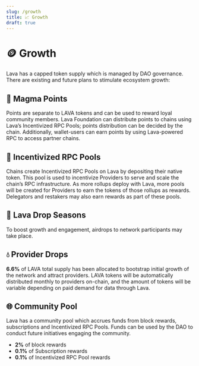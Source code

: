 ```yaml
---
slug: /growth
title: 📈 Growth
draft: true
---
```


# 🪙 Growth
Lava has a capped token supply which is managed by DAO governance. There are existing and future plans to stimulate ecosystem growth: 

## 🌋 Magma Points 
Points are separate to LAVA tokens and can be used to reward loyal community members. Lava Foundation can distribute points to chains using Lava’s Incentivized RPC Pools; points distribution can be decided by the chain. Additionally, wallet-users can earn points by using Lava-powered RPC to access partner chains. 

## 🌊 Incentivized RPC Pools

Chains create Incentivized RPC Pools on Lava by depositing their native token. This pool is used to incentivize Providers to serve and scale the chain’s RPC infrastructure. As more rollups deploy with Lava, more pools will be created for Providers to earn the tokens of those rollups as rewards. Delegators and restakers may also earn rewards as part of these pools.

## 🎉 Lava Drop Seasons
To boost growth and engagement, airdrops to network participants may take place. 

## 💧 Provider Drops
**6.6%** of LAVA total supply has been allocated to bootstrap initial growth of the network and attract providers.
LAVA tokens will be automatically distributed monthly to providers on-chain, and the amount of tokens will be variable depending on paid demand for data through Lava.

## 🌐 Community Pool
Lava has a community pool which accrues funds from block rewards, subscriptions and Incentivized RPC Pools. Funds can be used by the DAO to conduct future initiatives engaging the community. 
- **2%** of block rewards 
- **0.1%** of Subscription rewards
- **0.1%** of Incentivized RPC Pool rewards 

